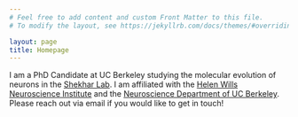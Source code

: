 ```yaml
---
# Feel free to add content and custom Front Matter to this file.
# To modify the layout, see https://jekyllrb.com/docs/themes/#overriding-theme-defaults

layout: page
title: Homepage
---
```


I am a PhD Candidate at UC Berkeley studying the molecular evolution of neurons in the [Shekhar Lab](https://www.shekharlab.net). I am affiliated with the [Helen Wills Neuroscience Institute](https://hwni.berkeley.edu) and the [Neuroscience Department of UC Berkeley](https://neuroscience.berkeley.edu/home). Please reach out via email if you would like to get in touch!
